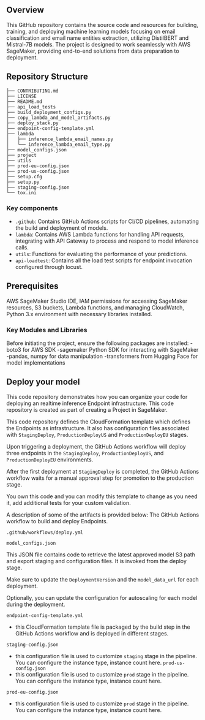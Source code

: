 ## Overview

This GitHub repository contains the source code and resources for building, training, and deploying machine learning models focusing on email classification and email name entities extraction, utilizing DistilBERT and Mistral-7B models. The project is designed to work seamlessly with AWS SageMaker, providing end-to-end solutions from data preparation to deployment.

## Repository Structure
```
├── CONTRIBUTING.md
├── LICENSE
├── README.md
├── api_load_tests
├── build_deployment_configs.py
├── copy_lambda_and_model_artifacts.py
├── deploy_stack.py
├── endpoint-config-template.yml
├── lambda
│   ├── inference_lambda_email_names.py
│   └── inference_lambda_email_type.py
├── model_configs.json
├── project
├── utils
├── prod-eu-config.json
├── prod-us-config.json
├── setup.cfg
├── setup.py
├── staging-config.json
└── tox.ini
```

### Key components

- `.github`: Contains GitHub Actions scripts for CI/CD pipelines, automating the build and deployment of models.
- `lambda`: Contains AWS Lambda functions for handling API requests, integrating with API Gateway to process and respond to model inference calls.
- `utils`: Functions for evaluating the performance of your predictions.
- `api-loadtest`: Contains all the load test scripts for endpoint invocation configured through locust.

## Prerequisites

AWS SageMaker Studio IDE, IAM permissions for accessing SageMaker resources, S3 buckets, Lambda functions, and managing CloudWatch, Python 3.x environment with necessary libraries installed.

### Key Modules and Libraries

Before initiating the project, ensure the following packages are installed:
    -boto3 for AWS SDK
    -sagemaker Python SDK for interacting with SageMaker
    -pandas, numpy for data manipulation
    -transformers from Hugging Face for model implementations

## Deploy your model

This code repository demonstrates how you can organize your code for deploying an realtime inference Endpoint infrastructure. This code repository is created as part of creating a Project in SageMaker. 

This code repository defines the CloudFormation template which defines the Endpoints as infrastructure. It also has configuration files associated with `StagingDeploy`,  `ProductionDeployUS` and `ProductionDeployEU` stages.

Upon triggering a deployment, the GitHub Actions workflow will deploy three endpoints in the `StagingDeploy`, `ProductionDeployUS`, and `ProductionDeployEU` environments. 

After the first deployment at `StagingDeploy` is completed, the GitHub Actions workflow waits for a manual approval step for promotion to the production stage.

You own this code and you can modify this template to change as you need it, add additional tests for your custom validation. 

A description of some of the artifacts is provided below:
The GitHub Actions workflow to build and deploy Endpoints.

```
.github/workflows/deploy.yml
```

```
model_configs.json
```
This JSON file contains code to retrieve the latest approved model S3 path and export staging and configuration files. It is invoked from the deploy stage. 

Make sure to update the `DeploymentVersion` and the `model_data_url` for each deployment.

Optionally, you can update the configuration for autoscaling for each model during the deployment.

`endpoint-config-template.yml`
 - this CloudFormation template file is packaged by the build step in the GitHub Actions workflow and is deployed in different stages.

`staging-config.json`
 - this configuration file is used to customize `staging` stage in the pipeline. You can configure the instance type, instance count here.
`prod-us-config.json`
 - this configuration file is used to customize `prod` stage in the pipeline. You can configure the instance type, instance count here.

`prod-eu-config.json`
 - this configuration file is used to customize `prod` stage in the pipeline. You can configure the instance type, instance count here.

